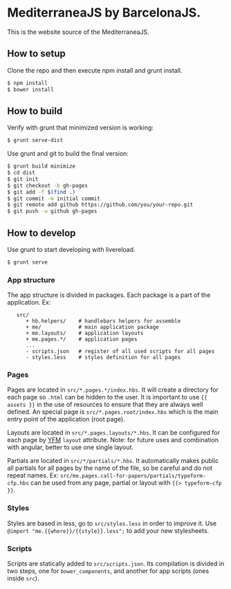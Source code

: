 MediterraneaJS by BarcelonaJS.
=============================

This is the website source of the MediterraneaJS.


How to setup
------------

Clone the repo and then execute npm install and grunt install.

```bash
$ npm install
$ bower install
```



How to build
------------

Verify with grunt that minimized version is working:

```bash
$ grunt serve-dist
```

Use grunt and git to build the final version:

```bash
$ grunt build minimize
$ cd dist
$ git init
$ git checkout -b gh-pages
$ git add -f $(find .)
$ git commit -m initial commit
$ git remote add github https://github.com/you/your-repo.git
$ git push -u github gh-pages
```



How to develop
--------------

Use grunt to start developing with livereload.

```bash
$ grunt serve
```


### App structure

The app structure is divided in packages. 
Each package is a part of the application.
Ex:

```
   src/
      + hb.helpers/    # handlebars helpers for assemble
      + me/            # main application package
      + me.layouts/    # application layouts
      + me.pages.*/    # application pages
      ...
      - scripts.json   # register of all used scripts for all pages
      - styles.less    # styles definition for all pages
```


### Pages

Pages are located in `src/*.pages.*/index.hbs`. It will create a directory for each page so `.html` can be hidden to the user. It is important to use `{{ assets }}` in the use of resources to ensure that they are always well defined. An special page is `src/*.pages.root/index.hbs` which is the main entry point of the application (root page).

Layouts are located in `src/*.pages.layouts/*.hbs`. It can be configured for each 
page by [YFM](http://assemble.io/docs/YAML-front-matter.html) `layout` attribute.
Note: for future uses and combination with angular, better to use one single layout.

Partials are located in `src/*/partials/*.hbs`. It automatically makes public all partials for all pages by the name of the file, so be careful and do not repeat names. 
Ex: `src/me.pages.call-for-papers/partials/typeform-cfp.hbs` can be used from any
page, partial or layout with `{{> typeform-cfp }}`.


### Styles

Styles are based in less, go to `src/styles.less` in order to improve it. Use `@import "me.{{where}}/{{style}}.less";` to add your new stylesheets.


### Scripts

Scripts are statically added to `src/scripts.json`. Its compilation is divided in two steps, one for `bower_components`, and another for app scripts (ones inside `src`).


